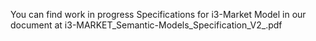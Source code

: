 You can find work in progress Specifications for i3-Market Model
in our document at
i3-MARKET_Semantic-Models_Specification_V2_.pdf
